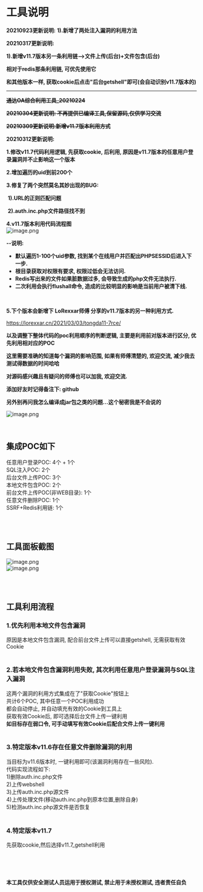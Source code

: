 # 工具说明

**20210923更新说明:**
**1).新增了两处注入漏洞的利用方法**


**20210317更新说明:**

**1).新增v11.7版本另一条利用链-->文件上传(后台)+文件包含(后台)**

**相对于redis那条利用链, 可优先使用它**

**和其他版本一样, 获取cookie后点击"后台getshell"即可(会自动识别v11.7版本的)**

------



**~~通达OA综合利用工具_20210224~~**

~~**20210304更新说明: 不再提供已编译工具,保留源码,仅供学习交流**~~

~~**20210309更新说明:新增v11.7版本利用方式**~~

**20210312更新说明:**

**1.修改v11.7代码利用逻辑, 先获取cookie, 后利用, 原因是v11.7版本的任意用户登录漏洞并不止影响这一个版本**

**2.增加遍历的uid到前200个**

**3.修复了两个突然莫名其妙出现的BUG:**

​	**1).URL的正则匹配问题**

​	**2).auth.inc.php文件路径找不到**

**4.v11.7版本利用代码流程图**<br />
![image.png](https://cdn.nlark.com/yuque/0/2021/png/516736/1615271652005-cc44f80e-51a1-434c-97fe-6edf659023df.png) 

**--说明:**

- **默认遍历1-100个uid参数, 找到某个在线用户并匹配出PHPSESSID后进入下一步.**
- **根目录获取对权限有要求, 权限过低会无法访问.**
- **Redis写出来的文件如果脏数据过多, 会导致生成的php文件无法执行.**
- **二次利用会执行flushall命令, 造成的比较明显的影响是当前用户被清下线.**

<br />

**5.下个版本会新增下 LoRexxar师傅 分享的v11.7版本的另一种利用方式.**

https://lorexxar.cn/2021/03/03/tongda11-7rce/

**以及调整下整体代码的poc利用顺序的判断逻辑, 主要是利用前对版本进行区分, 优先利用相对应的POC**

**这里需要准确的知道每个漏洞的影响范围, 如果有师傅清楚的, 欢迎交流, 减少我去测试得数据的时间哈哈**

**对源码感兴趣且有疑问的师傅也可以加我, 欢迎交流.**

**添加好友时记得备注下: github**

**另外别再问我怎么编译成jar包之类的问题...这个秘密我是不会说的**

![image.png](https://cdn.nlark.com/yuque/0/2021/png/516736/1615535591275-277e19a5-4fd1-42ff-a552-f223d241681d.png) 

  



<br />


## 集成POC如下
任意用户登录POC: 4个 + 1个<br />
SQL注入POC: 2个<br />
后台文件上传POC: 3个<br />
本地文件包含POC: 2个<br />
前台文件上传POC(非WEB目录): 1个<br />
任意文件删除POC: 1个<br />
SSRF+Redis利用链: 1个<br />

<br />
<br />

## 工具面板截图
![image.png](https://cdn.nlark.com/yuque/0/2021/png/516736/1615533559050-c12e214a-bc68-4a67-8ae2-c590bfe0661f.png) 
<br />
![image.png](https://cdn.nlark.com/yuque/0/2021/png/516736/1614132955247-9f1b3b4d-9019-4665-8925-b36d4a6c141b.png) 

<br />
<br />

## 工具利用流程
### 1.优先利用本地文件包含漏洞
原因是本地文件包含漏洞, 配合前台文件上传可以直接getshell, 无需获取有效Cookie<br /><br />

### 2.若本地文件包含漏洞利用失败, 其次利用任意用户登录漏洞与SQL注入漏洞
这两个漏洞的利用方式集成在了"获取Cookie"按钮上<br />
共计6个POC, 其中任意一个POC利用成功<br />
都会自动停止, 并自动填充有效的Cookie到工具上<br />
获取有效Cookie后, 即可选择后台文件上传一键利用<br />
**如目标存在弱口令, 可手动填写有效Cookie后配合文件上传一键利用**<br /><br />

### 3.特定版本v11.6存在任意文件删除漏洞的利用
当目标为v11.6版本时, 一键利用即可(该漏洞利用存在一些风险).<br />
代码实现流程如下:<br />
1)删除auth.inc.php文件<br />
2)上传webshell<br />
3)上传auth.inc.php源文件<br />
4)上传处理文件(移动auth.inc.php到原本位置,删除自身)<br />
5)检测auth.inc.php源文件是否恢复<br /><br />

### 4.特定版本v11.7
先获取cookie,然后选择v11.7_getshell利用<br />

<br />
<br />
<br />

**本工具仅供安全测试人员运用于授权测试, 禁止用于未授权测试, 违者责任自负**

<br />
<br />
<br />
